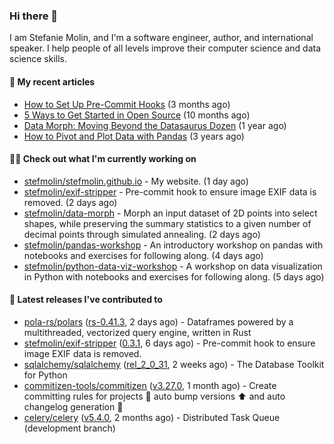 ### Hi there 👋

I am Stefanie Molin, and I'm a software engineer, author, and international speaker.
I help people of all levels improve their computer science and data science skills.

#### 📜 My recent articles

- [How to Set Up Pre-Commit Hooks](https://stefaniemolin.com/articles/devx/pre-commit/setup-guide) (3 months ago)
- [5 Ways to Get Started in Open Source](https://stefaniemolin.com/articles/open-source/5-ways-to-get-started-in-open-source) (10 months ago)
- [Data Morph: Moving Beyond the Datasaurus Dozen](https://stefaniemolin.com/articles/data-science/introducing-data-morph) (1 year ago)
- [How to Pivot and Plot Data with Pandas](https://stefaniemolin.com/articles/data-science/how-to-pivot-and-plot-data-with-pandas) (3 years ago)

#### 👩‍💻 Check out what I'm currently working on

- [stefmolin/stefmolin.github.io](https://github.com/stefmolin/stefmolin.github.io) - My website. (1 day ago)
- [stefmolin/exif-stripper](https://github.com/stefmolin/exif-stripper) - Pre-commit hook to ensure image EXIF data is removed. (2 days ago)
- [stefmolin/data-morph](https://github.com/stefmolin/data-morph) - Morph an input dataset of 2D points into select shapes, while preserving the summary statistics to a given number of decimal points through simulated annealing. (2 days ago)
- [stefmolin/pandas-workshop](https://github.com/stefmolin/pandas-workshop) - An introductory workshop on pandas with notebooks and exercises for following along. (4 days ago)
- [stefmolin/python-data-viz-workshop](https://github.com/stefmolin/python-data-viz-workshop) - A workshop on data visualization in Python with notebooks and exercises for following along. (5 days ago)

#### 🔭 Latest releases I've contributed to

- [pola-rs/polars](https://github.com/pola-rs/polars) ([rs-0.41.3](https://github.com/pola-rs/polars/releases/tag/rs-0.41.3), 2 days ago) - Dataframes powered by a multithreaded, vectorized query engine, written in Rust
- [stefmolin/exif-stripper](https://github.com/stefmolin/exif-stripper) ([0.3.1](https://github.com/stefmolin/exif-stripper/releases/tag/0.3.1), 6 days ago) - Pre-commit hook to ensure image EXIF data is removed.
- [sqlalchemy/sqlalchemy](https://github.com/sqlalchemy/sqlalchemy) ([rel_2_0_31](https://github.com/sqlalchemy/sqlalchemy/releases/tag/rel_2_0_31), 2 weeks ago) - The Database Toolkit for Python
- [commitizen-tools/commitizen](https://github.com/commitizen-tools/commitizen) ([v3.27.0](https://github.com/commitizen-tools/commitizen/releases/tag/v3.27.0), 1 month ago) - Create committing rules for projects :rocket: auto bump versions :arrow_up: and auto changelog generation :open_file_folder: 
- [celery/celery](https://github.com/celery/celery) ([v5.4.0](https://github.com/celery/celery/releases/tag/v5.4.0), 2 months ago) - Distributed Task Queue (development branch)


